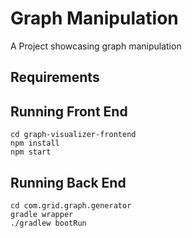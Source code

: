 # Graph Manipulation

A Project showcasing graph manipulation

## Requirements


## Running Front End
```
cd graph-visualizer-frontend
npm install
npm start
```
## Running Back End
```
cd com.grid.graph.generator
gradle wrapper
./gradlew bootRun
```

